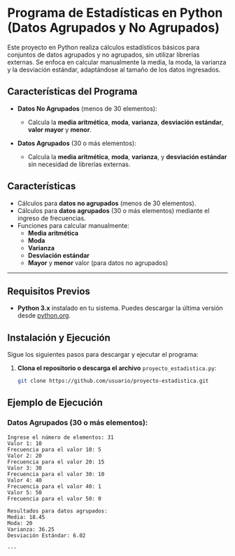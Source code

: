 # **Programa de Estadísticas en Python (Datos Agrupados y No Agrupados)**

Este proyecto en Python realiza cálculos estadísticos básicos para conjuntos de datos agrupados y no agrupados, sin utilizar librerías externas. Se enfoca en calcular manualmente la media, la moda, la varianza y la desviación estándar, adaptándose al tamaño de los datos ingresados.

## **Características del Programa**

- **Datos No Agrupados** (menos de 30 elementos):
  - Calcula la **media aritmética**, **moda**, **varianza**, **desviación estándar**, **valor mayor** y **menor**.
  
- **Datos Agrupados** (30 o más elementos):
  - Calcula la **media aritmética**, **moda**, **varianza**, y **desviación estándar** sin necesidad de librerías externas.

## **Características**

- Cálculos para **datos no agrupados** (menos de 30 elementos).
- Cálculos para **datos agrupados** (30 o más elementos) mediante el ingreso de frecuencias.
- Funciones para calcular manualmente:
  - **Media aritmética**
  - **Moda**
  - **Varianza**
  - **Desviación estándar**
  - **Mayor** y **menor** valor (para datos no agrupados)

---
## **Requisitos Previos**

- **Python 3.x** instalado en tu sistema. Puedes descargar la última versión desde [python.org](https://www.python.org/downloads/).

## **Instalación y Ejecución**

Sigue los siguientes pasos para descargar y ejecutar el programa:

1. **Clona el repositorio o descarga el archivo** `proyecto_estadistica.py`:
   
   ```bash
   git clone https://github.com/usuario/proyecto-estadistica.git

## **Ejemplo de Ejecución**

### **Datos Agrupados** (30 o más elementos):

```plaintext
Ingrese el número de elementos: 31
Valor 1: 10
Frecuencia para el valor 10: 5
Valor 2: 20
Frecuencia para el valor 20: 15
Valor 3: 30
Frecuencia para el valor 30: 10
Valor 4: 40
Frecuencia para el valor 40: 1
Valor 5: 50
Frecuencia para el valor 50: 0

Resultados para datos agrupados:
Media: 18.45
Moda: 20
Varianza: 36.25
Desviación Estándar: 6.02

---



